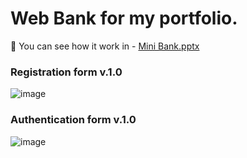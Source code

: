 # Web Bank for my portfolio.
:movie_camera: You can see how it work in - [Mini Bank.pptx](https://github.com/kaivix/Mini_Bank/files/13752400/Mini.Bank.pptx)

### Registration form v.1.0

![image](https://github.com/kaivix/MiniBank/assets/74367464/bab4b7d1-21c6-4c23-83a1-6665df90204a)

### Authentication form v.1.0

![image](https://github.com/kaivix/MiniBank/assets/74367464/54da05f7-38b7-46de-b9e4-dc772c8160ef)


